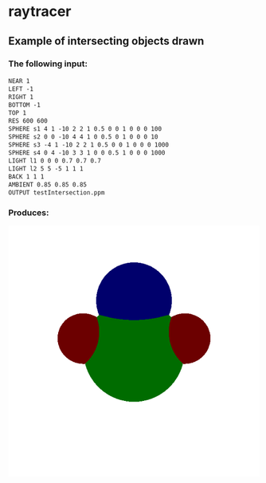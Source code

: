 # raytracer

## Example of intersecting objects drawn

### The following input:
```
NEAR 1
LEFT -1
RIGHT 1
BOTTOM -1
TOP 1
RES 600 600
SPHERE s1 4 1 -10 2 2 1 0.5 0 0 1 0 0 0 100
SPHERE s2 0 0 -10 4 4 1 0 0.5 0 1 0 0 0 10
SPHERE s3 -4 1 -10 2 2 1 0.5 0 0 1 0 0 0 1000
SPHERE s4 0 4 -10 3 3 1 0 0 0.5 1 0 0 0 1000
LIGHT l1 0 0 0 0.7 0.7 0.7
LIGHT l2 5 5 -5 1 1 1
BACK 1 1 1
AMBIENT 0.85 0.85 0.85
OUTPUT testIntersection.ppm
```
### Produces:

![GitHub Logo](/output/pngs/testIntersection.png)
